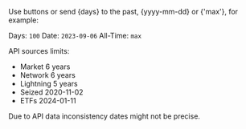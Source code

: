 Use buttons or send {days} to the past, {yyyy-mm-dd} or {'max'}, for example:

Days: `100`
Date: `2023-09-06`
All-Time: `max`

API sources limits:
 - Market 6 years
 - Network 6 years
 - Lightning 5 years
 - Seized 2020-11-02
 - ETFs 2024-01-11

Due to API data inconsistency dates might not be precise.